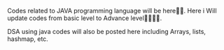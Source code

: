 Codes related to JAVA programming language will be here🤯🤯. Here i Will update codes from basic level to Advance level🤯🤯🥶🥶. 

DSA using java codes will also be posted here including Arrays, lists, hashmap, etc. 
 
